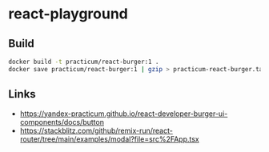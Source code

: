 # react-playground

## Build

```bash
docker build -t practicum/react-burger:1 .
docker save practicum/react-burger:1 | gzip > practicum-react-burger.tar.gz
```

## Links

- https://yandex-practicum.github.io/react-developer-burger-ui-components/docs/button
- https://stackblitz.com/github/remix-run/react-router/tree/main/examples/modal?file=src%2FApp.tsx
